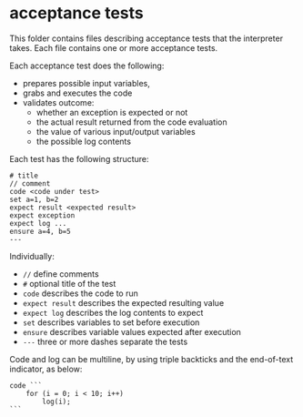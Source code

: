 # acceptance tests

This folder contains files describing acceptance tests that the interpreter takes.
Each file contains one or more acceptance tests.


Each acceptance test does the following:

* prepares possible input variables,
* grabs and executes the code
* validates outcome:
  * whether an exception is expected or not
  * the actual result returned from the code evaluation
  * the value of various input/output variables
  * the possible log contents

Each test has the following structure:

```
# title
// comment
code <code under test>
set a=1, b=2
expect result <expected result>
expect exception
expect log ...
ensure a=4, b=5
---
```

Individually:

* `//` define comments
* `#` optional title of the test
* `code` describes the code to run
* `expect result` describes the expected resulting value
* `expect log` describes the log contents to expect
* `set` describes variables to set before execution
* `ensure` describes variable values expected after execution
* `---` three or more dashes separate the tests

Code and log can be multiline, by using triple backticks and the end-of-text indicator, as below:

~~~
code ```
    for (i = 0; i < 10; i++)
        log(i);
```
~~~

